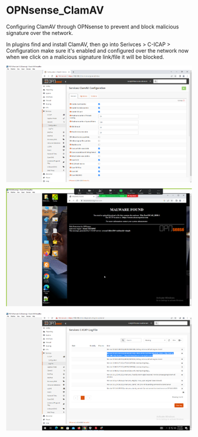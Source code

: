# OPNsense_ClamAV
Configuring ClamAV through OPNsense to prevent and block malicious signature over the network.

In plugins find and install ClamAV, then go into Serivces > C-ICAP > Configuration make sure it's enabled and configured over the network now when we click on a malicious signature link/file it will be blocked.

![image](https://github.com/jasnnh/OPNsense_ClamAV/blob/main/image1.png)

![image](https://github.com/jasnnh/OPNsense_ClamAV/blob/main/image4.png)

![image](https://github.com/jasnnh/OPNsense_ClamAV/blob/main/image3.png)


